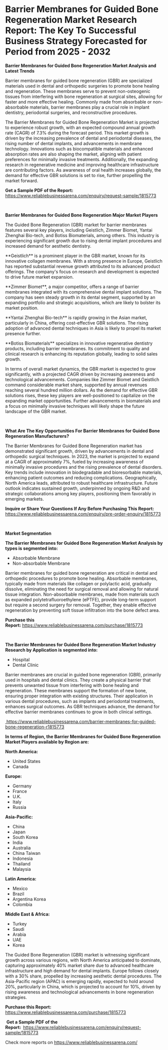 <p><h1>Barrier Membranes for Guided Bone Regeneration Market Research Report: The Key To Successful Business Strategy Forecasted for Period from 2025 - 2032</h1></p><p><strong>Barrier Membranes for Guided Bone Regeneration Market Analysis and Latest Trends</strong></p>
<p><p>Barrier membranes for guided bone regeneration (GBR) are specialized materials used in dental and orthopedic surgeries to promote bone healing and regeneration. These membranes serve to prevent non-osteogenic tissues from interfering with bone regeneration at surgical sites, allowing for faster and more effective healing. Commonly made from absorbable or non-absorbable materials, barrier membranes play a crucial role in implant dentistry, periodontal surgeries, and reconstructive procedures.</p><p>The Barrier Membranes for Guided Bone Regeneration Market is projected to experience robust growth, with an expected compound annual growth rate (CAGR) of 7.3% during the forecast period. This market growth is driven by the increasing prevalence of dental and periodontal diseases, the rising number of dental implants, and advancements in membrane technology. Innovations such as biocompatible materials and enhanced absorption rates are also shaping the market, aligning with patient preferences for minimally invasive treatments. Additionally, the expanding research in regenerative medicine and improving healthcare infrastructure are contributing factors. As awareness of oral health increases globally, the demand for effective GBR solutions is set to rise, further propelling the market forward.</p></p>
<p><strong>Get a Sample PDF of the Report:&nbsp;</strong> <a href="https://www.reliablebusinessarena.com/enquiry/request-sample/1815773?utm_campaign=2206&utm_medium=2&utm_source=Github&utm_content=ia&utm_term=03032025&utm_id=barrier-membranes-for-guided-bone-regeneration">https://www.reliablebusinessarena.com/enquiry/request-sample/1815773</a></p>
<p>&nbsp;</p>
<p><strong>Barrier Membranes for Guided Bone Regeneration Major Market Players</strong></p>
<p><p>The Guided Bone Regeneration (GBR) market for barrier membranes features several key players, including Geistlich, Zimmer Biomet, Yantai Zhenghai Bio-tech, and Botiss Biomaterials, among others. This industry is experiencing significant growth due to rising dental implant procedures and increased demand for aesthetic dentistry.</p><p>**Geistlich** is a prominent player in the GBR market, known for its innovative collagen membranes. With a strong presence in Europe, Geistlich has reported substantial revenue growth attributed to its advanced product offerings. The company's focus on research and development is expected to drive future market expansion.</p><p>**Zimmer Biomet**, a major competitor, offers a range of barrier membranes integrated with its comprehensive dental implant solutions. The company has seen steady growth in its dental segment, supported by an expanding portfolio and strategic acquisitions, which are likely to bolster its market position.</p><p>**Yantai Zhenghai Bio-tech** is rapidly growing in the Asian market, particularly in China, offering cost-effective GBR solutions. The rising adoption of advanced dental techniques in Asia is likely to propel its market presence further.</p><p>**Botiss Biomaterials** specializes in innovative regenerative dentistry products, including barrier membranes. Its commitment to quality and clinical research is enhancing its reputation globally, leading to solid sales growth.</p><p>In terms of overall market dynamics, the GBR market is expected to grow significantly, with a projected CAGR driven by increasing awareness and technological advancements. Companies like Zimmer Biomet and Geistlich command considerable market share, supported by annual revenues reaching several hundred million dollars. As the demand for effective GBR solutions rises, these key players are well-positioned to capitalize on the expanding market opportunities. Further advancements in biomaterials and a focus on minimally invasive techniques will likely shape the future landscape of the GBR market.</p></p>
<p>&nbsp;</p>
<p><strong>What Are The Key Opportunities For Barrier Membranes for Guided Bone Regeneration Manufacturers?</strong></p>
<p><p>The Barrier Membranes for Guided Bone Regeneration market has demonstrated significant growth, driven by advancements in dental and orthopedic surgical techniques. In 2023, the market is projected to expand at a CAGR of approximately 7%, fueled by increasing awareness of minimally invasive procedures and the rising prevalence of dental disorders. Key trends include innovation in biodegradable and bioresorbable materials, enhancing patient outcomes and reducing complications. Geographically, North America leads, attributed to robust healthcare infrastructure. Future outlook indicates sustained growth, underpinned by ongoing R&D and strategic collaborations among key players, positioning them favorably in emerging markets.</p></p>
<p><strong>Inquire or Share Your Questions If Any Before Purchasing This Report:</strong> <a href="https://www.reliablebusinessarena.com/enquiry/pre-order-enquiry/1815773?utm_campaign=2206&utm_medium=2&utm_source=Github&utm_content=ia&utm_term=03032025&utm_id=barrier-membranes-for-guided-bone-regeneration">https://www.reliablebusinessarena.com/enquiry/pre-order-enquiry/1815773</a></p>
<p>&nbsp;</p>
<p><strong>Market Segmentation</strong></p>
<p><strong>The Barrier Membranes for Guided Bone Regeneration Market Analysis by types is segmented into:</strong></p>
<p><ul><li>Absorbable Membrane</li><li>Non-absorbable Membrane</li></ul></p>
<p><p>Barrier membranes for guided bone regeneration are critical in dental and orthopedic procedures to promote bone healing. Absorbable membranes, typically made from materials like collagen or polylactic acid, gradually dissolve, eliminating the need for surgical removal and allowing for natural tissue integration. Non-absorbable membranes, made from materials such as expanded polytetrafluoroethylene (ePTFE), provide long-term support but require a second surgery for removal. Together, they enable effective regeneration by preventing soft tissue infiltration into the bone defect area.</p></p>
<p><strong>Purchase this Report:&nbsp;</strong><a href="https://www.reliablebusinessarena.com/purchase/1815773?utm_campaign=2206&utm_medium=2&utm_source=Github&utm_content=ia&utm_term=03032025&utm_id=barrier-membranes-for-guided-bone-regeneration">https://www.reliablebusinessarena.com/purchase/1815773</a></p>
<p>&nbsp;</p>
<p><strong>The Barrier Membranes for Guided Bone Regeneration Market Industry Research by Application is segmented into:</strong></p>
<p><ul><li>Hospital</li><li>Dental Clinic</li></ul></p>
<p><p>Barrier membranes are crucial in guided bone regeneration (GBR), primarily used in hospitals and dental clinics. They create a physical barrier that prevents unwanted tissue from interfering with bone healing and regeneration. These membranes support the formation of new bone, ensuring proper integration with existing structures. Their application in various dental procedures, such as implants and periodontal treatments, enhances surgical outcomes. As GBR techniques advance, the demand for effective barrier membranes continues to grow in both clinical settings.</p></p>
<p><a href="https://www.reliablebusinessarena.com/barrier-membranes-for-guided-bone-regeneration-r1815773?utm_campaign=2206&utm_medium=2&utm_source=Github&utm_content=ia&utm_term=03032025&utm_id=barrier-membranes-for-guided-bone-regeneration">&nbsp;https://www.reliablebusinessarena.com/barrier-membranes-for-guided-bone-regeneration-r1815773</a></p>
<p><strong>In terms of Region, the Barrier Membranes for Guided Bone Regeneration Market Players available by Region are:</strong></p>
<p>
    <p> <strong> North America: </strong>
        <ul>
            <li>United States</li>
            <li>Canada</li>
        </ul>
        </p> 
    <p> <strong> Europe: </strong>
        <ul>
            <li>Germany</li>
            <li>France</li>
            <li>U.K.</li>
            <li>Italy</li>
            <li>Russia</li>
        </ul>
        </p> 
    <p> <strong> Asia-Pacific: </strong>
        <ul>
            <li>China</li>
            <li>Japan</li>
            <li>South Korea</li>
            <li>India</li>
            <li>Australia</li>
            <li>China Taiwan</li>
            <li>Indonesia</li>
            <li>Thailand</li>
            <li>Malaysia</li>
        </ul>
        </p> 
    <p> <strong> Latin America: </strong>
        <ul>
            <li>Mexico</li>
            <li>Brazil</li>
            <li>Argentina Korea</li>
            <li>Colombia</li>
        </ul>
        </p> 
    <p> <strong> Middle East & Africa: </strong>
        <ul>
            <li>Turkey</li>
            <li>Saudi</li>
            <li>Arabia</li>
            <li>UAE</li>
            <li>Korea</li>
        </ul>
    </p>
    </p>
<p><p>The Guided Bone Regeneration (GBR) market is witnessing significant growth across various regions, with North America anticipated to dominate, capturing approximately 40% market share due to advanced healthcare infrastructure and high demand for dental implants. Europe follows closely with a 30% share, propelled by increasing aesthetic dental procedures. The Asia-Pacific region (APAC) is emerging rapidly, expected to hold around 20%, particularly in China, which is projected to account for 10%, driven by rising awareness and technological advancements in bone regeneration strategies.</p></p>
<p><strong>Purchase this Report: </strong><a href="https://www.reliablebusinessarena.com/purchase/1815773?utm_campaign=2206&utm_medium=2&utm_source=Github&utm_content=ia&utm_term=03032025&utm_id=barrier-membranes-for-guided-bone-regeneration">https://www.reliablebusinessarena.com/purchase/1815773</a></p>
<p>&nbsp;<strong>Get a Sample PDF of the Report:&nbsp;&nbsp;</strong><a href="https://www.reliablebusinessarena.com/enquiry/request-sample/1815773?utm_campaign=2206&utm_medium=2&utm_source=Github&utm_content=ia&utm_term=03032025&utm_id=barrier-membranes-for-guided-bone-regeneration">https://www.reliablebusinessarena.com/enquiry/request-sample/1815773</a></p>
<p><strong></strong></p>
<p>Check more reports on <a href="https://www.reliablebusinessarena.com/?utm_campaign=2206&utm_medium=2&utm_source=Github&utm_content=ia&utm_term=03032025&utm_id=barrier-membranes-for-guided-bone-regeneration">https://www.reliablebusinessarena.com/</a></p>